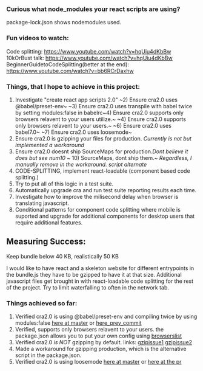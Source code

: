 ### Curious what node_modules your react scripts are using?
package-lock.json shows nodemodules used.

### Fun videos to watch:
Code splitting: https://www.youtube.com/watch?v=hqUiu4dKbBw
10kOrBust talk: https://www.youtube.com/watch?v=hqUiu4dKbBw
BeginnerGuidetoCodeSplitting(better at the end): https://www.youtube.com/watch?v=bb6RCrDaxhw

### Things, that I hope to achieve in this project:
1) Investigate "create react app scripts 2.0"
~2) Ensure cra2.0 uses @babel/preset-env~
~3) Ensure cra2.0 uses transpile with babel twice by setting modules:false in babelrc~4) Ensure cra2.0 supports only browsers relavent to your users utilize.~
~4) Ensure cra2.0 supports only browsers relavent to your users.~
~6) Ensure cra2.0 uses babel7.0~
~7) Ensure cra2.0 uses loosemode~
8) Ensure cra2.0 is gzipping your files for production. *Currently is not but implemented a workaround*
9) Ensure cra2.0  doesnt ship SourceMaps for production.*Dont believe it does but see num10*
~ 10) SourceMaps, dont ship them.~ *Regardless, I manually remove in the workaround. script alternate*
11) CODE-SPLITTING, implement react-loadable (component based code splitting.)
12) Try to put all of this logic in a test suite.
13) Automatically upgrade cra and run test suite reporting results each time.
14) Investigate how to improve the milisecond delay when browser is translating javascript.
15) Conditional patterns for component code splitting where mobile is suported and upgrade for additional components for desktop users that require additional features.

## Measuring Success:
Keep bundle below 40 KB, realistically 50 KB

I would like to have react and a skeleton website for different entrypoints in the bundle.js they have to be gzipped to have it at that size. Additional javascript files get brought in with react-loadable code splitting for the rest of the project. Try to limit waterfalling to often in the network tab.

### Things achieved so far:
1) Verified cra2.0 is using @babel/preset-env and compiling twice by using modules:false [here at master](https://github.com/facebook/create-react-app/blob/master/packages/babel-preset-react-app/create.js#L73) or [here_prev_commit](https://github.com/facebook/create-react-app/blob/1d4fdc2dd4950011beacf1883900bf5d8da7079e/packages/babel-preset-react-app/index.js#L59)
2) Verified, supports only browsers relavent to your users. the package.json allows you to put your own config using [browserslist](https://github.com/browserslist/browserslist)
3) Verified cra2.0 *is NOT* gzipping by default. links: [gzipissue1](https://github.com/facebook/create-react-app/issues/1908#issuecomment-295497575) [gzipissue2](https://github.com/zeit/serve/issues/460)
4) Made a workaround for gzipping production, which is the alternative script in the package.json.
5) Verified cra2.0 is using loosemode [here at master](https://github.com/facebook/create-react-app/blob/master/packages/babel-preset-react-app/create.js#L124) or [here at the pr](https://github.com/tvalentius/create-react-app/pull/24)


